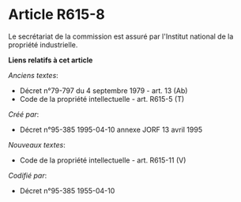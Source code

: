 # Article R615-8

Le secrétariat de la commission est assuré par l'Institut national de la propriété industrielle.

**Liens relatifs à cet article**

_Anciens textes_:

  - Décret n°79-797 du 4 septembre 1979 - art. 13 (Ab)
  - Code de la propriété intellectuelle - art. R615-5 (T)

_Créé par_:

  - Décret n°95-385 1995-04-10 annexe JORF 13 avril 1995

_Nouveaux textes_:

  - Code de la propriété intellectuelle - art. R615-11 (V)

_Codifié par_:

  - Décret n°95-385 1955-04-10
